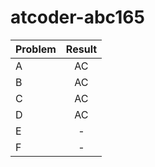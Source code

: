 # atcoder-abc165

| Problem | Result |
| :--- | :---: |
| A | AC |
| B | AC |
| C | AC |
| D | AC |
| E | - |
| F | - |
